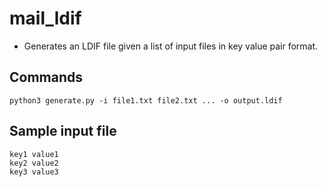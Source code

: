 # mail_ldif
- Generates an LDIF file given a list of input files in key value pair format. 


## Commands 
```
python3 generate.py -i file1.txt file2.txt ... -o output.ldif

```

## Sample input file

```
key1 value1
key2 value2
key3 value3
```